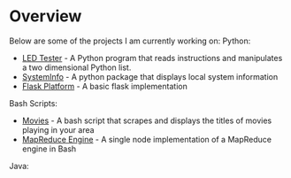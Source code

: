 # Overview

Below are some of the projects I am currently working on:
Python:
- [LED Tester](https://github.com/thanders/led_tester) - A Python program that reads instructions and manipulates a two dimensional Python list.
- [SystemInfo](https://github.com/thanders/systeminfo_a2) - A python package that displays local system information
- [Flask Platform](https://github.com/thanders/flask_platform) - A basic flask implementation

Bash Scripts:
- [Movies](https://thanders.github.io/movies/) - A bash script that scrapes and displays the titles of movies playing in your area
- [MapReduce Engine](https://github.com/thanders/MapReduce) - A single node implementation of a MapReduce engine in Bash

Java:


<!---
**Bold** and _Italic_ and `Code` text
-->
